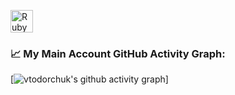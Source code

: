 <a href="https://www.ruby-lang.org/en/" target="_blank" rel="noreferrer"><img src="https://raw.githubusercontent.com/danielcranney/readme-generator/main/public/icons/skills/ruby-colored.svg" width="36" height="36" alt="Ruby" /></a>

### 📈 My Main Account GitHub Activity Graph:
[![vtodorchuk's github activity graph](https://github-readme-activity-graph.cyclic.app/graph?username=vladyslav-todorchuk-rg&theme=github-compact)]
